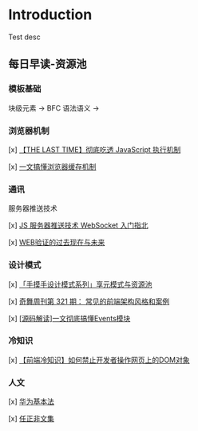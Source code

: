 # Introduction

Test desc

## 每日早读-资源池

### 模板基础

块级元素 -&gt; BFC 语法语义 -&gt;

### 浏览器机制

\[x\] [【THE LAST TIME】彻底吃透 JavaScript 执行机制](https://mp.weixin.qq.com/s/qek45SyvT2QK7qCaF6V3Eg)

\[x\] [一文搞懂浏览器缓存机制](https://mp.weixin.qq.com/s/OptZnaAhuX8eRnIesRrFwA)

### 通讯

服务器推送技术

\[x\] [JS 服务器推送技术 WebSocket 入门指北](https://mp.weixin.qq.com/s/egYibwYOsczQI5FuZkSdJw)

\[x\] [WEB验证的过去现在与未来](https://mp.weixin.qq.com/s/-PlSYKTgu9h-bYMknTKNkw)

### 设计模式

\[x\] [「手摸手设计模式系列」享元模式与资源池](https://mp.weixin.qq.com/s/sPVuiUTOvu1KsRwEOhMQ2g)

\[x\] [奇舞周刊第 321 期： 常见的前端架构风格和案例](https://mp.weixin.qq.com/s/Kxs3CGwnAONN3f8wOoBMqw)

\[x\] [\[源码解读\]一文彻底搞懂Events模块](https://mp.weixin.qq.com/s/pXrfMvg1_tXIh8j3Zveiew)

### 冷知识

\[x\] [【前端冷知识】如何禁止开发者操作网页上的DOM对象](https://mp.weixin.qq.com/s/Jofm6Xz72N9i9EXii05uHQ)

### 人文

\[x\] [华为基本法](https://baike.baidu.com/item/华为基本法)

\[x\] [任正非文集](https://github.com/ruanyf/free-books/blob/master/docs/任正非文集.epub)


